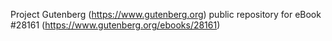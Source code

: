Project Gutenberg (https://www.gutenberg.org) public repository for eBook #28161 (https://www.gutenberg.org/ebooks/28161)
